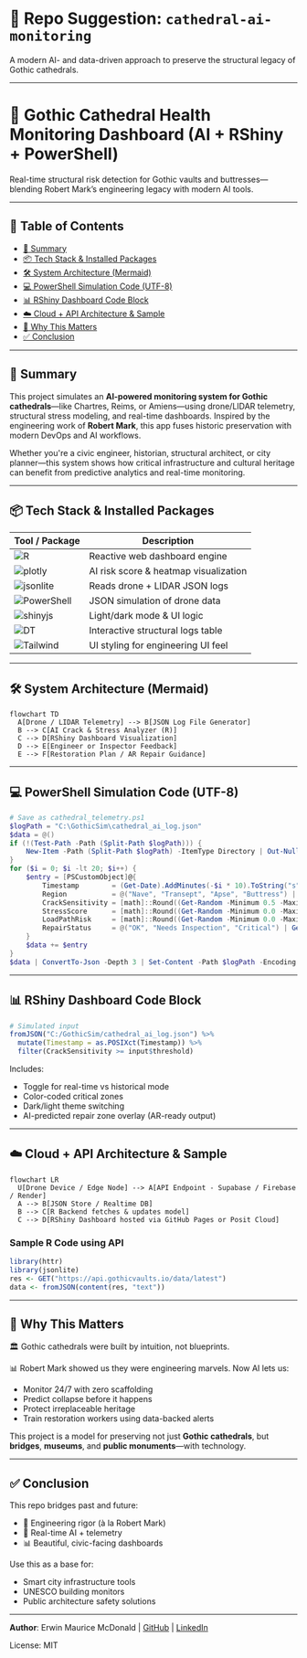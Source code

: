 # 🏰 Repo Suggestion: `cathedral-ai-monitoring`

A modern AI- and data-driven approach to preserve the structural legacy of Gothic cathedrals.

---

# 🧠 Gothic Cathedral Health Monitoring Dashboard (AI + RShiny + PowerShell)

Real-time structural risk detection for Gothic vaults and buttresses—blending Robert Mark’s engineering legacy with modern AI tools.

---

## 📁 Table of Contents

* [📌 Summary](#-summary)
* [📦 Tech Stack & Installed Packages](#-tech-stack--installed-packages)
* [🛠️ System Architecture (Mermaid)](#️-system-architecture-mermaid)
* [💻 PowerShell Simulation Code (UTF-8)](#-powershell-simulation-code-utf-8)
* [📊 RShiny Dashboard Code Block](#-rshiny-dashboard-code-block)
* [☁️ Cloud + API Architecture & Sample](#️-cloud--api-architecture--sample)
* [🔎 Why This Matters](#-why-this-matters)
* [✅ Conclusion](#-conclusion)

---

## 📌 Summary

This project simulates an **AI-powered monitoring system for Gothic cathedrals**—like Chartres, Reims, or Amiens—using drone/LIDAR telemetry, structural stress modeling, and real-time dashboards. Inspired by the engineering work of **Robert Mark**, this app fuses historic preservation with modern DevOps and AI workflows.

Whether you're a civic engineer, historian, structural architect, or city planner—this system shows how critical infrastructure and cultural heritage can benefit from predictive analytics and real-time monitoring.

---

## 📦 Tech Stack & Installed Packages

| Tool / Package                                                                                        | Description                           |
| ----------------------------------------------------------------------------------------------------- | ------------------------------------- |
| ![R](https://img.shields.io/badge/R-Shiny-blue?logo=r)                                                | Reactive web dashboard engine         |
| ![plotly](https://img.shields.io/badge/plotly-Interactive%20Graphs-orange?logo=plotly)                | AI risk score & heatmap visualization |
| ![jsonlite](https://img.shields.io/badge/jsonlite-JSON%20Parser-lightgrey?logo=json)                  | Reads drone + LIDAR JSON logs         |
| ![PowerShell](https://img.shields.io/badge/PowerShell-Telemetry%20Sim-2d2d2d?logo=powershell)         | JSON simulation of drone data         |
| ![shinyjs](https://img.shields.io/badge/shinyjs-JavaScript%20Theme%20Switching-green?logo=javascript) | Light/dark mode & UI logic            |
| ![DT](https://img.shields.io/badge/DT-DataTables-yellow?logo=datatable)                               | Interactive structural logs table     |
| ![Tailwind](https://img.shields.io/badge/Tailwind-CSS%20Framework-teal?logo=tailwindcss)              | UI styling for engineering UI feel    |

---

## 🛠️ System Architecture (Mermaid)

```mermaid
flowchart TD
  A[Drone / LIDAR Telemetry] --> B[JSON Log File Generator]
  B --> C[AI Crack & Stress Analyzer (R)]
  C --> D[RShiny Dashboard Visualization]
  D --> E[Engineer or Inspector Feedback]
  E --> F[Restoration Plan / AR Repair Guidance]
```

---

## 💻 PowerShell Simulation Code (UTF-8)

```powershell
# Save as cathedral_telemetry.ps1
$logPath = "C:\GothicSim\cathedral_ai_log.json"
$data = @()
if (!(Test-Path -Path (Split-Path $logPath))) {
    New-Item -Path (Split-Path $logPath) -ItemType Directory | Out-Null
}
for ($i = 0; $i -lt 20; $i++) {
    $entry = [PSCustomObject]@{
        Timestamp        = (Get-Date).AddMinutes(-$i * 10).ToString("s")
        Region           = @("Nave", "Transept", "Apse", "Buttress") | Get-Random
        CrackSensitivity = [math]::Round((Get-Random -Minimum 0.5 -Maximum 1.5), 2)
        StressScore      = [math]::Round((Get-Random -Minimum 0.0 -Maximum 1.0), 2)
        LoadPathRisk     = [math]::Round((Get-Random -Minimum 0.0 -Maximum 1.0), 2)
        RepairStatus     = @("OK", "Needs Inspection", "Critical") | Get-Random
    }
    $data += $entry
}
$data | ConvertTo-Json -Depth 3 | Set-Content -Path $logPath -Encoding UTF8
```

---

## 📊 RShiny Dashboard Code Block

```r
# Simulated input
fromJSON("C:/GothicSim/cathedral_ai_log.json") %>%
  mutate(Timestamp = as.POSIXct(Timestamp)) %>%
  filter(CrackSensitivity >= input$threshold)
```

Includes:

* Toggle for real-time vs historical mode
* Color-coded critical zones
* Dark/light theme switching
* AI-predicted repair zone overlay (AR-ready output)

---

## ☁️ Cloud + API Architecture & Sample

```mermaid
flowchart LR
  U[Drone Device / Edge Node] --> A[API Endpoint - Supabase / Firebase / Render]
  A --> B[JSON Store / Realtime DB]
  B --> C[R Backend fetches & updates model]
  C --> D[RShiny Dashboard hosted via GitHub Pages or Posit Cloud]
```

### Sample R Code using API

```r
library(httr)
library(jsonlite)
res <- GET("https://api.gothicvaults.io/data/latest")
data <- fromJSON(content(res, "text"))
```

---

## 🔎 Why This Matters

🏛️ Gothic cathedrals were built by intuition, not blueprints.

📊 Robert Mark showed us they were engineering marvels. Now AI lets us:

* Monitor 24/7 with zero scaffolding
* Predict collapse before it happens
* Protect irreplaceable heritage
* Train restoration workers using data-backed alerts

This project is a model for preserving not just **Gothic cathedrals**, but **bridges**, **museums**, and **public monuments**—with technology.

---

## ✅ Conclusion

This repo bridges past and future:

* 🔬 Engineering rigor (à la Robert Mark)
* 🤖 Real-time AI + telemetry
* 📊 Beautiful, civic-facing dashboards

Use this as a base for:

* Smart city infrastructure tools
* UNESCO building monitors
* Public architecture safety solutions

---

**Author**: Erwin Maurice McDonald | [GitHub](https://github.com/emcdo411) | [LinkedIn](https://linkedin.com/in/mauricemcdonald)

License: MIT
